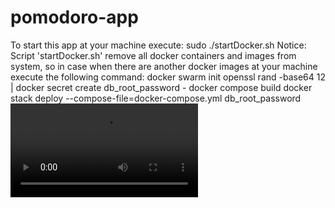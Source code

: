 # pomodoro-app

To start this app at your machine execute:
sudo ./startDocker.sh
Notice:
Script 'startDocker.sh' remove all docker containers and images from system, so in case when there are another docker images at your machine execute the following command:
docker swarm init
openssl rand -base64 12 | docker secret create db_root_password -
docker compose build
docker stack deploy --compose-file=docker-compose.yml db_root_password
<video src="https://github.com/michalNaszko/pomodoro-app/blob/docker/Pomodoro.mp4" controls="controls" style="max-width: 730px;">
</video>
